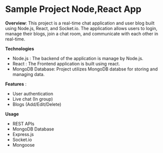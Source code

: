 # Sample Project Node,React App
**Overview**:
This project is a real-time chat application and user blog built using Node.js, React, and Socket.io. The application allows users to login, manage their blogs, join a chat room, and communicate with each other in real-time.

**Technologies**
  - Node.js : The backend of the application is manage by Node.js.
  - React : The Frontend application is built using react.
  - MongoDB Database: Project utilizes MongoDB databse for storing and managing data.

 **Features** :
  - User authentication
  - Live chat (In group)
  - Blogs (Add/Edit/Delete)

  **Usage**
  - REST APIs
  - MongoDB Database
  - Express.js
  - Socket.io
  - Mongoose
